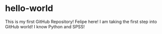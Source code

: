 # hello-world
This is my first GitHub Repository!
Felipe here! I am taking the first step into GitHub world! I know Python and SPSS!

